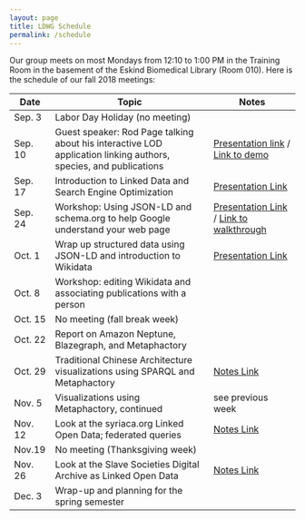 ```yaml
---
layout: page
title: LDWG Schedule
permalink: /schedule
---
```



Our group meets on most Mondays from 12:10 to 1:00 PM in the Training Room in the basement of the Eskind Biomedical Library (Room 010).  Here is the schedule of our fall 2018 meetings:

| Date | Topic | Notes |
|------|-------|-------|
| Sep. 3 | Labor Day Holiday (no meeting) |  |
| Sep. 10 | Guest speaker: Rod Page talking about his interactive LOD application linking authors, species, and publications | [Presentation link](../assets/notes-2018-fall/page-rdm-2018-09-10.pdf) / [Link to demo](https://ozymandias-demo.herokuapp.com/) |
| Sep. 17 | Introduction to Linked Data and Search Engine Optimization | [Presentation Link](../assets/notes-2018-fall/structured-data-2018-09-17.pdf) |
| Sep. 24 | Workshop: Using JSON-LD and schema.org to help Google understand your web page | [Presentation Link](../assets/notes-2018-fall/json-ld-2018-09-24.pdf) / [Link to walkthrough](https://github.com/HeardLibrary/linked-data/blob/gh-pages/assets/notes-2018-fall/json-ld-2018-09-24.md) |
| Oct. 1 | Wrap up structured data using JSON-LD and introduction to Wikidata | [Presentation Link](../assets/notes-2018-fall/wikidata-2018-10-01.pdf) |
| Oct. 8 | Workshop: editing Wikidata and associating publications with a person |  |
| Oct. 15 | No meeting (fall break week) |  |
| Oct. 22 | Report on Amazon Neptune, Blazegraph, and Metaphactory |  |
| Oct. 29 | Traditional Chinese Architecture visualizations using SPARQL and Metaphactory | [Notes Link](https://github.com/HeardLibrary/linked-data/blob/gh-pages/assets/notes-2018-fall/metaphactory-2018-10-28.md) |
| Nov. 5 | Visualizations using Metaphactory, continued | see previous week |
| Nov. 12 | Look at the syriaca.org Linked Open Data; federated queries | [Notes Link](https://github.com/HeardLibrary/linked-data/blob/gh-pages/assets/notes-2018-fall/syriaca-2018-11-12.md) |
| Nov.19 | No meeting (Thanksgiving week) |  |
| Nov. 26 | Look at the Slave Societies Digital Archive as Linked Open Data | [Notes Link](https://github.com/HeardLibrary/linked-data/blob/gh-pages/assets/notes-2018-fall/ssda-2018-11-26.md) |
| Dec. 3 |  Wrap-up and planning for the spring semester |  |
